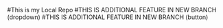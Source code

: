 #This is my Local Repo
#THIS IS ADDITIONAL FEATURE IN NEW BRANCH (dropdown)
#THIS IS ADDITIONAL FEATURE IN NEW BRANCH (button)

